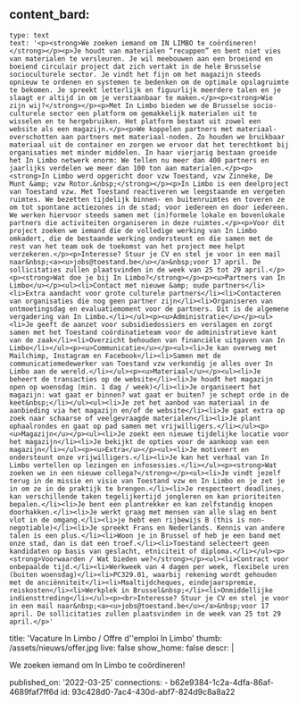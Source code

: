 content_bard:
  -
    type: text
    text: '<p><strong>We zoeken iemand om IN LIMBO te coördineren!</strong></p><p>Je houdt van materialen “recuppen” en bent niet vies van materialen te versleuren. Je wil meebouwen aan een broeiend en boeiend circulair project dat zich vertakt in de hele Brusselse socioculturele sector. Je vindt het fijn om het magazijn steeds opnieuw te ordenen en systemen te bedenken om de optimale opslagruimte te bekomen. Je spreekt letterlijk en figuurlijk meerdere talen en je slaagt er altijd in om je verstaanbaar te maken.</p><p><strong>Wie zijn wij?</strong></p><p>Met In Limbo bieden we de Brusselse socio-culturele sector een platform om gemakkelijk materialen uit te wisselen en te hergebruiken. Het platform bestaat uit zowel een website als een magazijn.</p><p>We koppelen partners met materiaal-overschotten aan partners met materiaal-noden. Zo houden we bruikbaar materiaal uit de container en zorgen we ervoor dat het terechtkomt bij organisaties met minder middelen. In haar vierjarig bestaan groeide het In Limbo netwerk enorm: We tellen nu meer dan 400 partners en jaarlijks verdelen we meer dan 100 ton aan materialen.</p><p><strong>In Limbo werd opgericht door vzw Toestand, vzw Zinneke, De Munt &amp; vzw Rotor.&nbsp;</strong></p><p>In Limbo is een deelproject van Toestand vzw. Met Toestand reactiveren we leegstaande en vergeten ruimtes. We bezetten tijdelijk binnen- en buitenruimtes en toveren ze om tot spontane actiezones in de stad; voor iedereen en door iedereen. We werken hiervoor steeds samen met (in)formele lokale en bovenlokale partners die activiteiten organiseren in deze ruimtes.</p><p>Voor dit project zoeken we iemand die de volledige werking van In Limbo omkadert, die de bestaande werking ondersteunt en die samen met de rest van het team ook de toekomst van het project mee helpt verzekeren.</p><p>Interesse? Stuur je CV en stel je voor in een mail naar&nbsp;<a><u>jobs@toestand.be</u></a>&nbsp;voor 17 april. De sollicitaties zullen plaatsvinden in de week van 25 tot 29 april.</p><p><strong>Wat doe je bij In Limbo?</strong></p><p><u>Partners van In Limbo</u></p><ul><li>Contact met nieuwe &amp; oude partners</li><li>Extra aandacht voor grote culturele partners</li><li>Contacteren van organisaties die nog geen partner zijn</li><li>Organiseren van ontmoetingsdag en evaluatiemoment voor de partners. Dit is de algemene vergadering van In Limbo.</li></ul><p><u>Administratie</u></p><ul><li>Je geeft de aanzet voor subsidiedossiers en verslagen en zorgt samen met het Toestand coördinatieteam voor de administratieve kant van de zaak</li><li>Overzicht behouden van financiële uitgaven van In Limbo</li></ul><p><u>Communicatie</u></p><ul><li>Je kan overweg met Mailchimp, Instagram en Facebook</li><li>Samen met de communicatiemedewerker van Toestand vzw verkondig je alles over In Limbo aan de wereld.</li></ul><p><u>Materiaal</u></p><ul><li>Je beheert de transacties op de website</li><li>Je houdt het magazijn open op woensdag (min. 1 dag / week)</li><li>Je organiseert het magazijn: wat gaat er binnen? wat gaat er buiten? je schept orde in de keet&nbsp;</li></ul><ul><li>Je zet het aanbod van materiaal in de aanbieding via het magazijn en/of de website</li><li>Je gaat extra op zoek naar schaarse of veelgevraagde materialen</li><li>Je plant ophaalrondes en gaat op pad samen met vrijwilligers.</li></ul><p><u>Magazijn</u></p><ul><li>Je zoekt een nieuwe tijdelijke locatie voor het magazijn</li><li>Je bekijkt de opties voor de aankoop van een magazijn</li></ul><p><u>Extra</u></p><ul><li>Je motiveert en ondersteunt onze vrijwilligers.</li><li>Je kan het verhaal van In Limbo vertellen op lezingen en infosessies.</li></ul><p><strong>Wat zoeken we in een nieuwe collega?</strong></p><ul><li>Je vindt jezelf terug in de missie en visie van Toestand vzw en In Limbo en je zet je in om ze in de praktijk te brengen.</li><li>Je respecteert deadlines, kan verschillende taken tegelijkertijd jongleren en kan prioriteiten bepalen.</li><li>Je bent een plantrekker en kan zelfstandig knopen doorhakken.</li><li>Je werkt graag met mensen van alle slag en bent vlot in de omgang.</li><li>je hebt een rijbewijs B (this is non-negotiable)</li><li>Je spreekt Frans en Nederlands. Kennis van andere talen is een plus.</li><li>Woon je in Brussel of heb je een band met onze stad, dan is dat een troef.</li><li>Toestand selecteert geen kandidaten op basis van geslacht, etniciteit of diploma.</li></ul><p><strong>Voorwaarden / Wat bieden we?</strong></p><ul><li>Contract voor onbepaalde tijd.</li><li>Werkweek van 4 dagen per week, flexibele uren (buiten woensdag)</li><li>PC329.01, waarbij rekening wordt gehouden met de anciënniteit</li><li>Maaltijdcheques, eindejaarspremie, reiskosten</li><li>Werkplek in Brussel&nbsp;</li><li>Onmiddellijke indiensttreding</li></ul><p><br>Interesse? Stuur je CV en stel je voor in een mail naar&nbsp;<a><u>jobs@toestand.be</u></a>&nbsp;voor 17 april. De sollicitaties zullen plaatsvinden in de week van 25 tot 29 april.</p>'
title: 'Vacature In Limbo / Offre d''emploi In Limbo'
thumb: /assets/nieuws/offer.jpg
live: false
show_home: false
descr: |
  <p>We zoeken iemand om In Limbo te coördineren!
  </p>
published_on: '2022-03-25'
connections:
  - b62e9384-1c2a-4dfa-86af-4689faf7ff6d
id: 93c428d0-7ac4-430d-abf7-824d9c8a8a22
